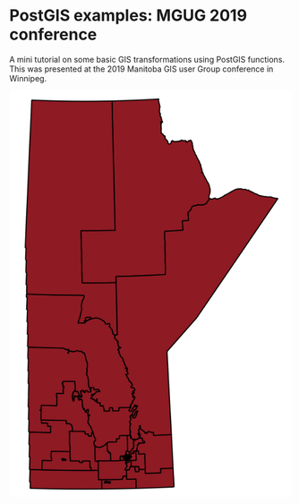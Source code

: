 # PostGIS examples: MGUG 2019 conference
A mini tutorial on some basic GIS transformations using PostGIS functions.
This was presented at the 2019 Manitoba GIS user Group conference in Winnipeg.


![](images/prov.png)
